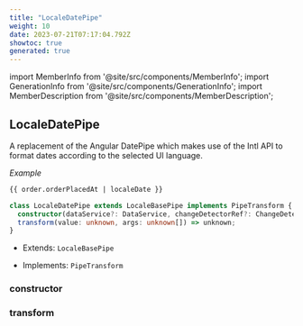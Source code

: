 ```yaml
---
title: "LocaleDatePipe"
weight: 10
date: 2023-07-21T07:17:04.792Z
showtoc: true
generated: true
---
```

<!-- This file was generated from the Vendure source. Do not modify. Instead, re-run the "docs:build" script -->
import MemberInfo from '@site/src/components/MemberInfo';
import GenerationInfo from '@site/src/components/GenerationInfo';
import MemberDescription from '@site/src/components/MemberDescription';


## LocaleDatePipe

<GenerationInfo sourceFile="packages/admin-ui/src/lib/core/src/shared/pipes/locale-date.pipe.ts" sourceLine="19" packageName="@vendure/admin-ui" />

A replacement of the Angular DatePipe which makes use of the Intl API
to format dates according to the selected UI language.

*Example*

```HTML
{{ order.orderPlacedAt | localeDate }}
```

```ts title="Signature"
class LocaleDatePipe extends LocaleBasePipe implements PipeTransform {
  constructor(dataService?: DataService, changeDetectorRef?: ChangeDetectorRef)
  transform(value: unknown, args: unknown[]) => unknown;
}
```
* Extends: <code>LocaleBasePipe</code>


* Implements: <code>PipeTransform</code>



<div className="members-wrapper">

### constructor

<MemberInfo kind="method" type="(dataService?: <a href='/docs/reference/admin-ui-api/providers/data-service#dataservice'>DataService</a>, changeDetectorRef?: ChangeDetectorRef) => LocaleDatePipe"   />


### transform

<MemberInfo kind="method" type="(value: unknown, args: unknown[]) => unknown"   />




</div>
